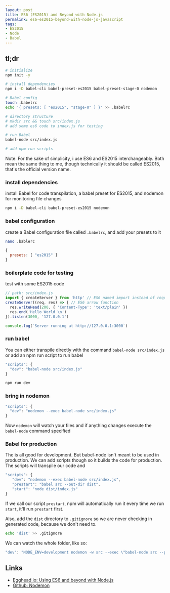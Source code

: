 ```yaml
---
layout: post
title: ES6 (ES2015) and Beyond with Node.js
permalink: es6-es2015-beyond-with-node-js-javascript
tags:
- ES2015
- Node
- Babel
---
```


tl;dr
---

```bash
# initialize
npm init -y

# install dependencies
npm i -D babel-cli babel-preset-es2015 babel-preset-stage-0 nodemon

# Babel config
touch .babelrc
echo '{ presets: [ "es2015", "stage-0" ] }' >> .babelrc

# directory structure
# mkdir src && touch src/index.js
# add some es6 code to index.js for testing

# run Babel
babel-node src/index.js

# add npm run scripts
```


Note: For the sake of simplicity, i use ES6 and ES2015 interchangeably. Both mean the same thing to me, though technically it should be called ES2015, that's the official version name.

### install dependencies

install Babel for code transpilation,  a babel preset for ES2015, and nodemon for monitoring file changes

```bash
npm i -D babel-cli babel-preset-es2015 nodemon
```

### babel configuration

create a Babel configuration file called `.babelrc`, and add your presets to it

```bash
nano .bablerc
```

```javascript
{
  presets: [ "es2015" ]
}
```

### boilerplate code for testing

test with some ES2015 code

```javascript
// path: src/index.js
import { createServer } from 'http' // ES6 named import instead of require()
createServer((req, res) => { // ES6 arrow function
  res.writeHead(200, { 'Content-Type': 'text/plain' })
  res.end('Hello World \n')
}).listen(3000, '127.0.0.1')

console.log(`Server running at http://127.0.0.1:3000`)
```

### run babel

You can either transpile directly with the command `babel-node src/index.js` or add an npm run script to run babel 

```javascript
"scripts": {
  "dev": "babel-node src/index.js"
}
```

```bash
npm run dev
```

### bring in nodemon

```javascript
"scripts": {
  "dev": "nodemon --exec babel-node src/index.js"
}
```
Now `nodemon` will watch your files and if anything changes execute the `babel-node` command specified

### Babel for production
The is all good for development. But babel-node isn't meant to be used in production. We can add scripts though so it builds the code for production. The scripts will transpile our code and 

```javascript
"scripts": {
   "dev": "nodemon --exec babel-node src/index.js",
   "prestart": "babel src --out-dir dist",
   "start": "node dist/index.js"
}
```
If we call our script `prestart`, npm will automatically run it every time we run `start`, it'll run `prestart` first.

Also, add the `dist` directory to `.gitignore` so we are never checking in generated code, because we don't need to. 

```bash
echo 'dist' >> .gitignore
```

We can watch the whole folder, like so:

```javascript
"dev": "NODE_ENV=development nodemon -w src --exec \"babel-node src --presets=es2015,stage-0\""
```

Links
---
- [Egghead.io: Using ES6 and beyond with Node.js](https://egghead.io/lessons/node-js-using-es6-and-beyond-with-node-js)
- [Github: Nodemon](https://github.com/remy/nodemon)
